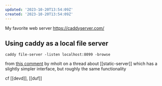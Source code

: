 ```yaml
---
updated: '2023-10-20T13:54:09Z'
created: '2023-10-20T13:54:09Z'
---
```

My favorite web server https://caddyserver.com/

## Using caddy as a local file server

`caddy file-server -listen localhost:8099 -browse`

from [this comment](https://news.ycombinator.com/item?id=37536910) by mholt on a thread about [[static-server]] which has a slightly simpler interface, but roughly the same functionality

cf [[devd]], [[duf]]
